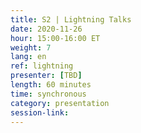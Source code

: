 ```yaml
---
title: S2 | Lightning Talks
date: 2020-11-26
hour: 15:00-16:00 ET
weight: 7
lang: en
ref: lightning
presenter: [TBD]
length: 60 minutes
time: synchronous
category: presentation
session-link:
---
```

